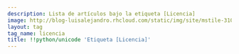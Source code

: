 ```yaml
---
description: Lista de artículos bajo la etiqueta [Licencia]
image: http://blog-luisalejandro.rhcloud.com/static/img/site/mstile-310x310.png
layout: tag
tag_name: licencia
title: !!python/unicode 'Etiqueta [Licencia]'
---
```

